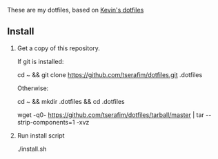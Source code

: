 These are my dotfiles, based on [Kevin's dotfiles](https://github.com/tserafim/dotfiles)

Install
-------

1. Get a copy of this repository.

    If git is installed:

	cd ~ && git clone https://github.com/tserafim/dotfiles.git .dotfiles

    Otherwise:

	cd ~ && mkdir .dotfiles && cd .dotfiles

	wget -q0- https://github.com/tserafim/dotfiles/tarball/master | tar --strip-components=1 -xvz


2. Run install script

	./install.sh 

